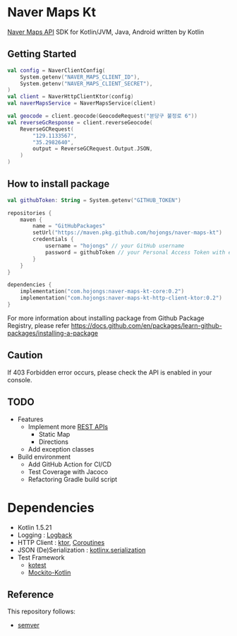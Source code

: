 # Naver Maps Kt

[Naver Maps API](https://www.ncloud.com/product/applicationService/maps) SDK for Kotlin/JVM, Java, Android written by Kotlin

## Getting Started

```kotlin
val config = NaverClientConfig(
    System.getenv("NAVER_MAPS_CLIENT_ID"),
    System.getenv("NAVER_MAPS_CLIENT_SECRET"),
)
val client = NaverHttpClientKtor(config)
val naverMapsService = NaverMapsService(client)

val geocode = client.geocode(GeocodeRequest("분당구 불정로 6"))
val reverseGcResponse = client.reverseGeocode(
    ReverseGCRequest(
        "129.1133567",
        "35.2982640",
        output = ReverseGCRequest.Output.JSON,
    )
)
```

## How to install package

```kotlin
val githubToken: String = System.getenv("GITHUB_TOKEN")

repositories {
    maven {
        name = "GitHubPackages"
        setUrl("https://maven.pkg.github.com/hojongs/naver-maps-kt")
        credentials {
            username = "hojongs" // your GitHub username
            password = githubToken // your Personal Access Token with enough permissions
        }
    }
}

dependencies {
    implementation("com.hojongs:naver-maps-kt-core:0.2")
    implementation("com.hojongs:naver-maps-kt-http-client-ktor:0.2")
}
```

For more information about installing package from Github Package Registry, please refer https://docs.github.com/en/packages/learn-github-packages/installing-a-package

## Caution

If 403 Forbidden error occurs, please check the API is enabled in your console.

## TODO

- Features
  - Implement more [REST APIs](https://www.ncloud.com/product/applicationService/maps)
    - Static Map
    - Directions
  - Add exception classes
- Build environment
  - Add GitHub Action for CI/CD
  - Test Coverage with Jacoco
  - Refactoring Gradle build script

# Dependencies

- Kotlin 1.5.21
- Logging : [Logback](https://github.com/qos-ch/logback)
- HTTP Client : [ktor](https://ktor.io/), [Coroutines](https://github.com/Kotlin/kotlinx.coroutines)
- JSON (De)Serialization : [kotlinx.serialization](https://github.com/Kotlin/kotlinx.serialization)
- Test Framework
  - [kotest](https://kotest.io/)
  - [Mockito-Kotlin](https://github.com/mockito/mockito-kotlin)

## Reference

This repository follows:

- [semver](https://semver.org/)
